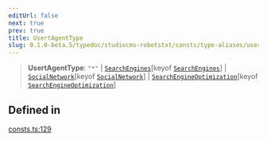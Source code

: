 ```yaml
---
editUrl: false
next: true
prev: true
title: UsertAgentType
slug: 0.1.0-beta.5/typedoc/studiocms-robotstxt/consts/type-aliases/usertagenttype
---
```


> **UsertAgentType**: `"*"` | [`SearchEngines`](/0.1.0-beta.5/typedoc/studiocms-robotstxt/consts/type-aliases/searchengines/)\[keyof [`SearchEngines`](/0.1.0-beta.5/typedoc/studiocms-robotstxt/consts/type-aliases/searchengines/)] | [`SocialNetwork`](/0.1.0-beta.5/typedoc/studiocms-robotstxt/consts/type-aliases/socialnetwork/)\[keyof [`SocialNetwork`](/0.1.0-beta.5/typedoc/studiocms-robotstxt/consts/type-aliases/socialnetwork/)] | [`SearchEngineOptimization`](/0.1.0-beta.5/typedoc/studiocms-robotstxt/consts/type-aliases/searchengineoptimization/)\[keyof [`SearchEngineOptimization`](/0.1.0-beta.5/typedoc/studiocms-robotstxt/consts/type-aliases/searchengineoptimization/)]

## Defined in

[consts.ts:129](https://github.com/astrolicious/studiocms/tree/main/packages/studiocms_robotstxt/src/consts.ts#L129)

